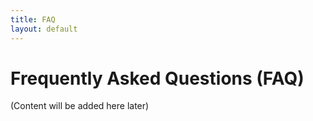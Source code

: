 ```yaml
---
title: FAQ
layout: default
---
```


# Frequently Asked Questions (FAQ)

(Content will be added here later)
